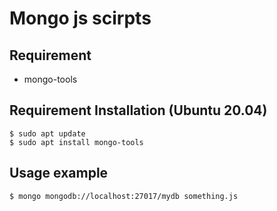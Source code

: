 # Mongo js scirpts

## Requirement
- mongo-tools

## Requirement Installation (Ubuntu 20.04)

```
$ sudo apt update
$ sudo apt install mongo-tools
```

## Usage example

```
$ mongo mongodb://localhost:27017/mydb something.js 
```
